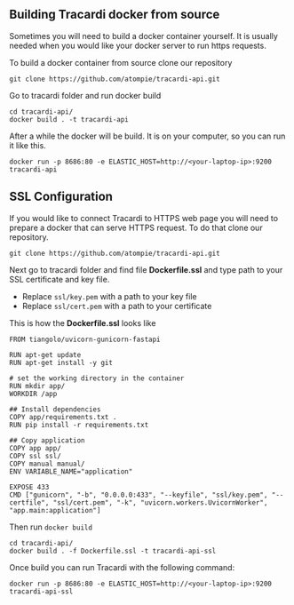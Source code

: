 ## Building Tracardi docker from source

Sometimes you will need to build a docker container yourself. 
It is usually needed when you would like your docker server to run https requests. 

To build a docker container from source clone our repository

```
git clone https://github.com/atompie/tracardi-api.git
```

Go to tracardi folder and run docker build

```
cd tracardi-api/
docker build . -t tracardi-api
```

After a while the docker will be build. It is on your computer, so you can run it like this.

```
docker run -p 8686:80 -e ELASTIC_HOST=http://<your-laptop-ip>:9200 tracardi-api
```

## SSL Configuration

If you would like to connect Tracardi to HTTPS web page you will need to prepare a docker that can serve HTTPS
request. To do that clone our repository.

```
git clone https://github.com/atompie/tracardi-api.git
```

Next go to tracardi folder and find file **Dockerfile.ssl** and type path to your SSL certificate and key file. 

* Replace `ssl/key.pem` with a path to your key file
* Replace `ssl/cert.pem` with a path to your certificate

This is how the **Dockerfile.ssl** looks like

```
FROM tiangolo/uvicorn-gunicorn-fastapi

RUN apt-get update
RUN apt-get install -y git

# set the working directory in the container
RUN mkdir app/
WORKDIR /app

## Install dependencies
COPY app/requirements.txt .
RUN pip install -r requirements.txt

## Copy application
COPY app app/
COPY ssl ssl/
COPY manual manual/
ENV VARIABLE_NAME="application"

EXPOSE 433
CMD ["gunicorn", "-b", "0.0.0.0:433", "--keyfile", "ssl/key.pem", "--certfile", "ssl/cert.pem", "-k", "uvicorn.workers.UvicornWorker", "app.main:application"]
```

Then run `docker build`

```
cd tracardi-api/
docker build . -f Dockerfile.ssl -t tracardi-api-ssl
```

Once build you can run Tracardi with the following command:

```
docker run -p 8686:80 -e ELASTIC_HOST=http://<your-laptop-ip>:9200 tracardi-api-ssl
```
